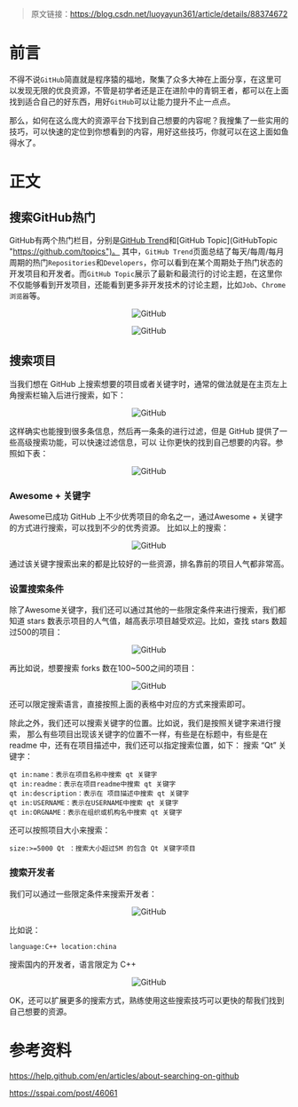 > 原文链接：<https://blog.csdn.net/luoyayun361/article/details/88374672>

# 前言
不得不说`GitHub`简直就是程序猿的福地，聚集了众多大神在上面分享，在这里可以发现无限的优良资源，不管是初学者还是正在进阶中的青铜王者，都可以在上面找到适合自己的好东西，用好`GitHub`可以让能力提升不止一点点。

那么，如何在这么庞大的资源平台下找到自己想要的内容呢？我搜集了一些实用的技巧，可以快速的定位到你想看到的内容，用好这些技巧，你就可以在这上面如鱼得水了。

# 正文
## 搜索GitHub热门
GitHub有两个热门栏目，分别是[GitHub Trend](GitHubTrend "https://github.com/trending")和[GitHub Topic](GitHubTopic "https://github.com/topics")。
其中，`GitHub Trend`页面总结了每天/每周/每月周期的热门`Repositories`和`Developers`，你可以看到在某个周期处于热门状态的开发项目和开发者。而`GitHub Topic`展示了最新和最流行的讨论主题，在这里你不仅能够看到开发项目，还能看到更多非开发技术的讨论主题，比如`Job`、`Chrome浏览器`等。
<div align=center>

![GitHub](./imgs/21.png "GitHub示意图")
<div align=left>

<div align=center>

![GitHub](./imgs/22.png "GitHub示意图")
<div align=left>

## 搜索项目
当我们想在 GitHub 上搜索想要的项目或者关键字时，通常的做法就是在主页左上角搜索栏输入后进行搜索，如下：
<div align=center>

![GitHub](./imgs/23.png "GitHub示意图")
<div align=left>

这样确实也能搜到很多条信息，然后再一条条的进行过滤，但是 GitHub 提供了一些高级搜索功能，可以快速过滤信息，可以 让你更快的找到自己想要的内容。参照如下表：
<div align=center>

![GitHub](./imgs/24.png "GitHub示意图")
<div align=left>

### Awesome + 关键字

Awesome已成功 GitHub 上不少优秀项目的命名之一，通过Awesome + 关键字的方式进行搜索，可以找到不少的优秀资源。
比如以上的搜索：
<div align=center>

![GitHub](./imgs/25.png "GitHub示意图")
<div align=left>
通过该关键字搜索出来的都是比较好的一些资源，排名靠前的项目人气都非常高。

### 设置搜索条件

除了Awesome关键字，我们还可以通过其他的一些限定条件来进行搜索，我们都知道 stars 数表示项目的人气值，越高表示项目越受欢迎。比如，查找 stars 数超过500的项目：
<div align=center>

![GitHub](./imgs/26.png "GitHub示意图")
<div align=left>

再比如说，想要搜索 forks 数在100~500之间的项目：
<div align=center>

![GitHub](./imgs/27.png "GitHub示意图")
<div align=left>

还可以限定搜索语言，直接按照上面的表格中对应的方式来搜索即可。

除此之外，我们还可以搜索关键字的位置。比如说，我们是按照关键字来进行搜索， 那么有些项目出现该关键字的位置不一样，有些是在标题中，有些是在 readme 中，还有在项目描述中，我们还可以指定搜索位置，如下：
搜索 “Qt” 关键字：

	qt in:name：表示在项目名称中搜索 qt 关键字
	qt in:readme：表示在项目readme中搜索 qt 关键字
	qt in:description：表示在 项目描述中搜索 qt 关键字
	qt in:USERNAME：表示在USERNAME中搜索 qt 关键字
	qt in:ORGNAME：表示在组织或机构名中搜索 qt 关键字

还可以按照项目大小来搜索：

	size:>=5000 Qt ：搜索大小超过5M 的包含 Qt 关键字项目

### 搜索开发者
我们可以通过一些限定条件来搜索开发者：
<div align=center>

![GitHub](./imgs/28.png "GitHub示意图")
<div align=left>

比如说：

	language:C++ location:china

搜索国内的开发者，语言限定为 C++
<div align=center>

![GitHub](./imgs/29.png "GitHub示意图")
<div align=left>
OK，还可以扩展更多的搜索方式，熟练使用这些搜索技巧可以更快的帮我们找到自己想要的资源。

# 参考资料
<https://help.github.com/en/articles/about-searching-on-github>

<https://sspai.com/post/46061>